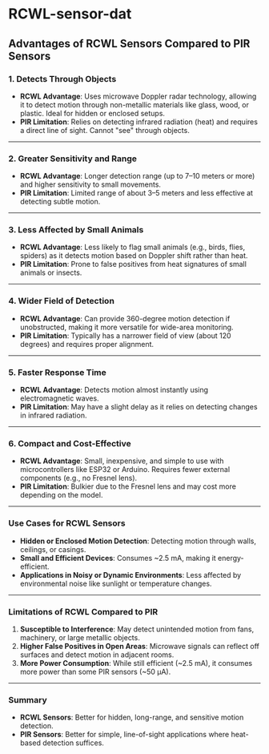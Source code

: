 
# RCWL-sensor-dat




## Advantages of RCWL Sensors Compared to PIR Sensors

### 1. Detects Through Objects
- **RCWL Advantage**: Uses microwave Doppler radar technology, allowing it to detect motion through non-metallic materials like glass, wood, or plastic. Ideal for hidden or enclosed setups.
- **PIR Limitation**: Relies on detecting infrared radiation (heat) and requires a direct line of sight. Cannot "see" through objects.

---

### 2. Greater Sensitivity and Range
- **RCWL Advantage**: Longer detection range (up to 7–10 meters or more) and higher sensitivity to small movements.
- **PIR Limitation**: Limited range of about 3–5 meters and less effective at detecting subtle motion.

---

### 3. Less Affected by Small Animals
- **RCWL Advantage**: Less likely to flag small animals (e.g., birds, flies, spiders) as it detects motion based on Doppler shift rather than heat.
- **PIR Limitation**: Prone to false positives from heat signatures of small animals or insects.

---

### 4. Wider Field of Detection
- **RCWL Advantage**: Can provide 360-degree motion detection if unobstructed, making it more versatile for wide-area monitoring.
- **PIR Limitation**: Typically has a narrower field of view (about 120 degrees) and requires proper alignment.

---

### 5. Faster Response Time
- **RCWL Advantage**: Detects motion almost instantly using electromagnetic waves.
- **PIR Limitation**: May have a slight delay as it relies on detecting changes in infrared radiation.

---

### 6. Compact and Cost-Effective
- **RCWL Advantage**: Small, inexpensive, and simple to use with microcontrollers like ESP32 or Arduino. Requires fewer external components (e.g., no Fresnel lens).
- **PIR Limitation**: Bulkier due to the Fresnel lens and may cost more depending on the model.

---

### Use Cases for RCWL Sensors
- **Hidden or Enclosed Motion Detection**: Detecting motion through walls, ceilings, or casings.
- **Small and Efficient Devices**: Consumes ~2.5 mA, making it energy-efficient.
- **Applications in Noisy or Dynamic Environments**: Less affected by environmental noise like sunlight or temperature changes.

---

### Limitations of RCWL Compared to PIR
1. **Susceptible to Interference**: May detect unintended motion from fans, machinery, or large metallic objects.
2. **Higher False Positives in Open Areas**: Microwave signals can reflect off surfaces and detect motion in adjacent rooms.
3. **More Power Consumption**: While still efficient (~2.5 mA), it consumes more power than some PIR sensors (~50 µA).

---

### Summary
- **RCWL Sensors**: Better for hidden, long-range, and sensitive motion detection.
- **PIR Sensors**: Better for simple, line-of-sight applications where heat-based detection suffices.
